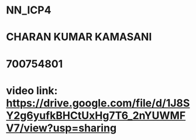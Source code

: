 # NN_ICP4
# CHARAN KUMAR KAMASANI
# 700754801
# video link: https://drive.google.com/file/d/1J8SY2g6yufkBHCtUxHg7T6_2nYUWMFV7/view?usp=sharing
